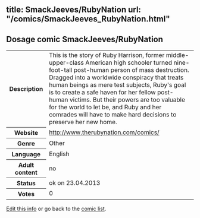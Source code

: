 title: SmackJeeves/RubyNation
url: "/comics/SmackJeeves_RubyNation.html"
---
Dosage comic SmackJeeves/RubyNation
-----------------------------------------

<table class="comicinfo">
<tr>
<th>Description</th><td>This is the story of Ruby Harrison, former middle-upper-class American high schooler turned nine-foot-tall post-human person of mass destruction. Dragged into a worldwide conspiracy that treats human beings as mere test subjects, Ruby's goal is to create a safe haven for her fellow post-human victims. But their powers are too valuable for the world to let be, and Ruby and her comrades will have to make hard decisions to preserve her new home.</td>
</tr>
<tr>
<th>Website</th><td><a href="http://www.therubynation.com/comics/">http://www.therubynation.com/comics/</a></td>
</tr>
<tr>
<th>Genre</th><td>Other</td>
</tr>
<tr>
<th>Language</th><td>English</td>
</tr>
<tr>
<th>Adult content</th><td>no</td>
</tr>
<tr>
<th>Status</th><td>ok on 23.04.2013</td>
</tr>
<tr>
<th>Votes</th><td>0</div></td>
</tr>
</table>

[Edit this info](/comics/SmackJeeves_RubyNation_edit.html) or go back to the [comic list](../comic-index.html).

